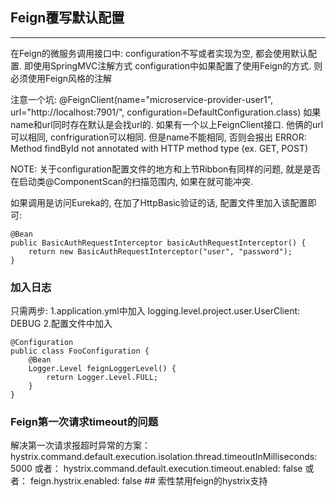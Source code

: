 ## Feign覆写默认配置

--- 
在Feign的微服务调用接口中:
	configuration不写或者实现为空, 都会使用默认配置. 即使用SpringMVC注解方式
	configuration中如果配置了使用Feign的方式. 则必须使用Feign风格的注解
	
注意一个坑:
	@FeignClient(name="microservice-provider-user1", url="http://localhost:7901/", configuration=DefaultConfiguration.class)
	如果name和url同时存在默认是会找url的. 
	如果有一个以上FeignClient接口. 他俩的url可以相同, confriguration可以相同.
	但是name不能相同, 否则会报出
	ERROR: Method findById not annotated with HTTP method type (ex. GET, POST)

NOTE: 关于configuration配置文件的地方和上节Ribbon有同样的问题, 
就是是否在启动类@ComponentScan的扫描范围内, 如果在就可能冲突.

如果调用是访问Eureka的, 在加了HttpBasic验证的话,
配置文件里加入该配置即可:
```
@Bean
public BasicAuthRequestInterceptor basicAuthRequestInterceptor() {
    return new BasicAuthRequestInterceptor("user", "password");
}
```

### 加入日志
只需两步:
1.application.yml中加入
logging.level.project.user.UserClient: DEBUG
2.配置文件中加入
```
@Configuration
public class FooConfiguration {
    @Bean
    Logger.Level feignLoggerLevel() {
        return Logger.Level.FULL;
    }
}
```


### Feign第一次请求timeout的问题
解决第一次请求报超时异常的方案：
hystrix.command.default.execution.isolation.thread.timeoutInMilliseconds: 5000
或者：
hystrix.command.default.execution.timeout.enabled: false
或者：
feign.hystrix.enabled: false ## 索性禁用feign的hystrix支持

